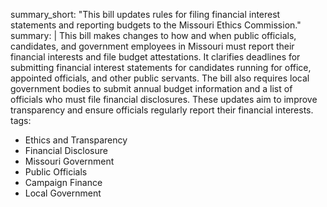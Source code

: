 summary_short: "This bill updates rules for filing financial interest statements and reporting budgets to the Missouri Ethics Commission."
summary: |
  This bill makes changes to how and when public officials, candidates, and government employees in Missouri must report their financial interests and file budget attestations. It clarifies deadlines for submitting financial interest statements for candidates running for office, appointed officials, and other public servants. The bill also requires local government bodies to submit annual budget information and a list of officials who must file financial disclosures. These updates aim to improve transparency and ensure officials regularly report their financial interests.
tags:
  - Ethics and Transparency
  - Financial Disclosure
  - Missouri Government
  - Public Officials
  - Campaign Finance
  - Local Government
